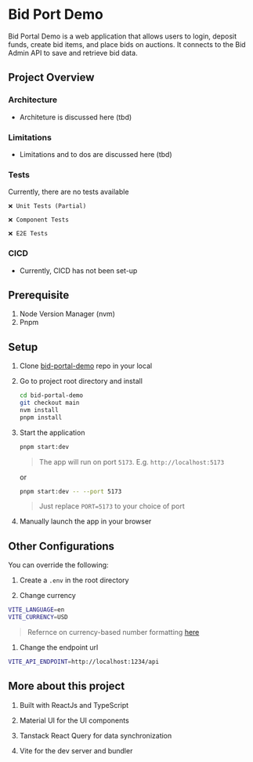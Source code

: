 # Bid Port Demo

Bid Portal Demo is a web application that allows users to login, deposit funds, create bid items, and place bids on auctions. It connects to the Bid Admin API to save and retrieve bid data.

## Project Overview

### Architecture

- Architeture is discussed here (tbd)

### Limitations

- Limitations and to dos are discussed here (tbd)

### Tests

Currently, there are no tests available

    ❌ Unit Tests (Partial)

    ❌ Component Tests

    ❌ E2E Tests

### CICD

- Currently, CICD has not been set-up

## Prerequisite

1. Node Version Manager (nvm)
1. Pnpm

## Setup

1. Clone [bid-portal-demo](https://github.com/rayandus/bid-portal-demo) repo in your local

1. Go to project root directory and install

   ```bash
   cd bid-portal-demo
   git checkout main
   nvm install
   pnpm install
   ```

1. Start the application

   ```bash
   pnpm start:dev
   ```

   > The app will run on port `5173`. E.g. `http://localhost:5173`

   or

   ```bash
   pnpm start:dev -- --port 5173
   ```

   > Just replace `PORT=5173` to your choice of port

1. Manually launch the app in your browser

## Other Configurations

You can override the following:

1. Create a `.env` in the root directory

1. Change currency

```bash
VITE_LANGUAGE=en
VITE_CURRENCY=USD
```

> Refernce on currency-based number formatting [here](https://developer.mozilla.org/en-US/docs/Web/JavaScript/Reference/Global_Objects/Intl/NumberFormat)

1. Change the endpoint url

```bash
VITE_API_ENDPOINT=http://localhost:1234/api
```

## More about this project

1. Built with ReactJs and TypeScript

1. Material UI for the UI components

1. Tanstack React Query for data synchronization

1. Vite for the dev server and bundler
